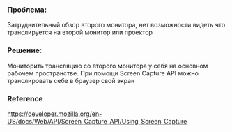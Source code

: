 ### Проблема:
Затруднительный обзор второго монитора, нет возможности видеть что транслируется 
на второй монитор или проектор
### Решение:
Мониторить трансляцию со второго монитора у себя на основном рабочем пространстве.
При помощи Screen Capture API можно транслировать себе в браузер свой экран


### Reference
https://developer.mozilla.org/en-US/docs/Web/API/Screen_Capture_API/Using_Screen_Capture